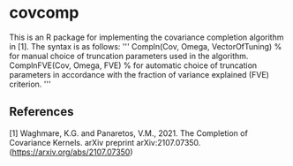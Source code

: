 # covcomp
This is an R package for implementing the covariance completion algorithm in [1].
The syntax is as follows:
'''
Compln(Cov, Omega, VectorOfTuning) % for manual choice of truncation parameters used in the algorithm.
ComplnFVE(Cov, Omega, FVE) % for automatic choice of truncation parameters in accordance with the fraction of variance explained (FVE) criterion.
'''

## References
<a id="1">[1]</a> 
Waghmare, K.G. and Panaretos, V.M., 2021. The Completion of Covariance Kernels. arXiv preprint arXiv:2107.07350. (https://arxiv.org/abs/2107.07350)
